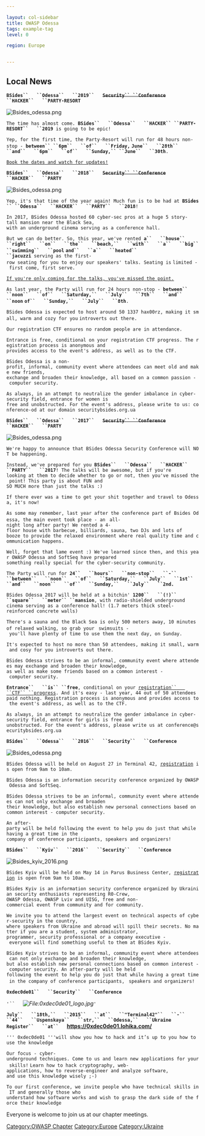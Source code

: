 ```yaml
---

layout: col-sidebar
title: OWASP Odessa
tags: example-tag
level: 0

region: Europe


---
```

## Local News

**`BSides``   ``Odessa``   ``2019``   `<s>`Security``
 ``Conference`</s>`   ``HACKER``   ``PARTY-RESORT`**

![`Bsides_odessa.png`](Bsides_odessa.png "Bsides_odessa.png")

`The time has almost come. `**`BSides``   ``Odessa``   ``HACKER``
 ``PARTY-RESORT``   ``2019`**` is going to be epic!`

`Yep, for the first time, the Party-Resort will run for 48 hours non-stop - `**`between``
 ``6pm``   ``of``   ``Friday,`**
**`June``   ``28th``   ``and``   ``6pm``   ``of``   ``Sunday,``
 ``June``   ``30th`**`.`

<u>`Book the dates and watch for updates!`</u>

**`BSides``   ``Odessa``   ``2018``   `<s>`Security``
 ``Conference`</s>`   ``HACKER``   ``PARTY`**

![`Bsides_odessa.png`](Bsides_odessa.png "Bsides_odessa.png")

`Yep, it's that time of the year again! Much fun is to be had at `**`BSides``
 ``Odessa``   ``HACKER``   ``PARTY``   ``2018`**`!`

`In 2017, BSides Odessa hosted 60 cyber-sec pros at a huge 5 story-tall mansion near the Black Sea,`
`with an underground cinema serving as a conference hall.`

`But we can do better. So, this year, we've rented `**`a``   ``house``
 ``right``   ``on``   ``the``   ``beach,``   ``with``   ``a``   ``big``
 ``swimming``   ``pool`**
**`and``   ``a``   ``heated``
 ``jacuzzi`**` serving as the first-row seating for you to enjoy our speakers' talks. Seating is`
`limited - first come, first serve.`

<u>`If you're only coming for the talks, you've missed the point.`</u>

`As last year, the Party will run for 24 hours non-stop - `**`between``
 ``noon``   ``of``   ``Saturday,``   ``July``   ``7th``   ``and``
 ``noon`**
**`of``   ``Sunday,``   ``July``   ``8th`**`.`

`BSides Odessa is expected to host around 50 1337 hax00rz, making it small, warm and cozy for you`
`introverts out there.`

`Our registration CTF ensures no random people are in attendance.`

`Entrance is free, conditional on your registration CTF progress. The registration process is anonymous and`
`provides access to the event's address, as well as to the CTF.`

`BSides Odessa is a non-profit, informal, community event where attendees can meet old and make new friends,`
`exchange and broaden their knowledge, all based on a common passion - computer security.`

`As always, in an attempt to neutralize the gender imbalance in cyber-security field, entrance for women is`
`free and unobstructed. For the event's address, please write to us: conference-od at our domain securitybsides.org.ua`

**`BSides``   ``Odessa``   ``2017``   `<s>`Security``
 ``Conference`</s>`   ``HACKER``   ``PARTY`**

![`Bsides_odessa.png`](Bsides_odessa.png "Bsides_odessa.png")

`We're happy to announce that BSides Odessa Security Conference will NOT be happening. `

`Instead, we've prepared for you `**`BSides``   ``Odessa``   ``HACKER``
 ``PARTY``   ``2017`**`! The talks will be awesome, but if you're `
`looking at them to decide whether to go or not, then you've missed the point! This party is about FUN and `
`SO MUCH more than just the talks :) `

`If there ever was a time to get your shit together and travel to Odessa, it's now! `

`As some may remember, last year after the conference part of Bsides Odessa, the main event took place - an `
`all-night long after party! We rented a 4-floor house with barbecue, billiards, sauna, two DJs and lots of `
`booze to provide the relaxed environment where real quality time and communication happens. `

`Well, forget that lame event :) We've learned since then, and this year OWASP Odessa and SoftSeq have prepared `
`something really special for the cyber-security community. `

`The Party will run for `**`24``   ``hours``   ``non-stop``   ``-``
 ``between``   ``noon``   ``of``   ``Saturday,``   ``July``   ``1st``
 ``and``   ``noon``   ``of``   ``Sunday,``   ``July``   ``2nd.`**` `

`BSides Odessa 2017 will be held at a bitchin' `**`1200``   ``(!)``
 ``square``   ``meter``
 ``mansion`**`, with radio-shielded underground `
`cinema serving as a conference hall! (1.7 meters thick steel-reinforced concrete walls) `

`There's a sauna and the Black Sea is only 500 meters away, 10 minutes of relaxed walking, so grab your `
`swimsuits - you'll have plenty of time to use them the next day, on Sunday. `

`It's expected to host no more than 50 attendees, making it small, warm and cosy for you introverts out there. `

`BSides Odessa strives to be an informal, community event where attendees may exchange and broaden their knowledge, `
`as well as make some friends based on a common interest - computer security. `

**`Entrance``   ``is``
 ``free`**`, conditional on your `[`registration``   ``CTF``
 ``progress`](https://securitybsides.org.ua/)`. And it's easy - last year, 44 out of 50 attendees `
`paid nothing. Registration process is anonymous and provides access to the event's address, as well as to the CTF. `

`As always, in an attempt to neutralize the gender imbalance in cyber-security field, entrance for girls is free and `
`unobstructed. For the event's address, please write us at conference@securitybsides.org.ua`

**`BSides``   ``Odessa``   ``2016``   ``Security``   ``Conference`**

![`Bsides_odessa.png`](Bsides_odessa.png "Bsides_odessa.png")

`BSides Odessa will be held on August 27 in Terminal 42, `[`registration`](https://securitybsides.org.ua)` is open from 9am to 10am.`

`BSides Odessa is an information security conference organized by OWASP Odessa and SoftSeq. `

`BSides Odessa strives to be an informal, community event where attendees can not only exchange and broaden `
`their knowledge, but also establish new personal connections based on common interest - computer security. `

`An after-party will be held following the event to help you do just that while having a great time in the `
`company of conference participants, speakers and organizers!`

**`BSides``   ``Kyiv``   ``2016``   ``Security``   ``Conference`**

![`Bsides_kyiv_2016.png`](Bsides_kyiv_2016.png "Bsides_kyiv_2016.png")

`BSides Kyiv will be held on May 14 in Parus Business Center, `[`registration`](https://securitybsides.org.ua)` is open from 9am to 10am. `

`BSides Kyiv is an information security conference organized by Ukrainian security enthusiasts representing R0-Crew, `
`OWASP Odessa, OWASP Lviv and UISG, free and non-commercial event from community and for community. `

`We invite you to attend the largest event on technical aspects of cyber-security in the country, `
`where speakers from Ukraine and abroad will spill their secrets. No matter if you are a student, system administrator, `
`programmer, security professional or a company executive - everyone will find something useful to them at BSides Kyiv. `

`BSides Kyiv strives to be an informal, community event where attendees can not only exchange and broaden their knowledge, `
`but also establish new personal connections based on common interest - computer security. An after-party will be held `
`following the event to help you do just that while having a great time in the company of conference participants, `
`speakers and organizers!`

**`0xdec0de01``   ``Security``   ``Conference`**

*`'``   `![<File:0xdec0de01_logo.jpg>](0xdec0de01_logo.jpg
"File:0xdec0de01_logo.jpg")*`'`

**`July``   ``18th,``   ``2015``   ``at``   ``"Terminal42"``   ``-``
 ``44``   ``Uspenskaya``   ``str,``   ``Odessa,``   ``Ukraine`**
**`Register``   ``at``   `<https://0xdec0de01.lohika.com/>**

`''' 0xdec0de01 '''will show you how to hack and it’s up to you how to use the knowledge`

`Our focus - cyber-underground techniques. Come to us and learn new applications for your skills!`
`Learn how to hack cryptography, web-applications, how to reverse-engineer and analyze software,`
`and use this knowledge wisely ;-)`

`To our first conference, we invite people who have technical skills in IT and generally those who`
`understand how software works and wish to grasp the dark side of the force their knowledge`

Everyone is welcome to join us at our chapter meetings.

[Category:OWASP Chapter](Category:OWASP_Chapter "wikilink")
[Category:Europe](Category:Europe "wikilink")
[Category:Ukraine](Category:Ukraine "wikilink")
